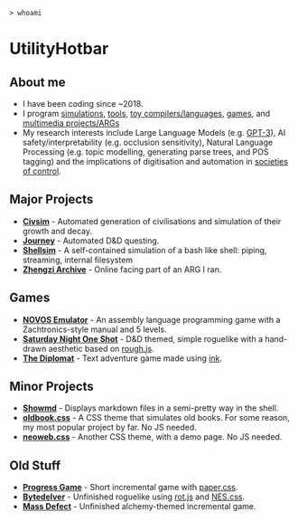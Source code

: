 `> whoami`

# UtilityHotbar

## About me
* I have been coding since ~2018.
* I program [simulations](https://github.com/UtilityHotbar/civsim), [tools](https://github.com/UtilityHotbar/showmd/), [toy compilers/languages](https://zhengzi-archive.com/terminal/), [games](progress_game/index.html), and [multimedia projects/ARGs](https://zhengzi-archive.com/)
* My research interests include Large Language Models (e.g. [GPT-3](https://github.com/openai/gpt-3)), AI safety/interpretability (e.g. occlusion sensitivity), Natural Language Processing (e.g. topic modelling, generating parse trees, and POS tagging) and the implications of digitisation and automation in [societies of control](https://theanarchistlibrary.org/library/gilles-deleuze-postscript-on-the-societies-of-control).

## Major Projects
* [**Civsim**](https://github.com/UtilityHotbar/civsim) - Automated generation of civilisations and simulation of their growth and decay.
* [**Journey**](https://github.com/UtilityHotbar/journey) - Automated D&D questing.
* [**Shellsim**](https://github.com/UtilityHotbar/shellsim) - A self-contained simulation of a bash like shell: piping, streaming, internal filesystem
* [**Zhengzi Archive**](https://zhengzi-archive.com/) - Online facing part of an ARG I ran.

## Games
* [**NOVOS Emulator**](https://zhengzi-archive.com/terminal/) - An assembly language programming game with a Zachtronics-style manual and 5 levels.
* [**Saturday Night One Shot**](https://nakade.itch.io/saturday-night-one-shot) - D&D themed, simple roguelike with a hand-drawn aesthetic based on [rough.js](https://roughjs.com/).
* [**The Diplomat**](https://nakade.itch.io/diplomat) - Text adventure game made using [ink](https://www.inklestudios.com/ink/).

## Minor Projects
* [**Showmd**](https://github.com/UtilityHotbar/showmd/) - Displays markdown files in a semi-pretty way in the shell.
* [**oldbook.css**](https://github.com/UtilityHotbar/oldbook-css) - A CSS theme that simulates old books. For some reason, my most popular project by far. No JS needed.
* [**neoweb.css**](https://utilityhotbar.github.io/neoweb/) - Another CSS theme, with a demo page. No JS needed.

## Old Stuff
* [**Progress Game**](https://utilityhotbar.github.io/progress_game) - Short incremental game with [paper.css](https://www.getpapercss.com/).
* [**Bytedelver**](https://utilityhotbar.github.io/bytedelver/) - Unfinished roguelike using [rot.js](https://ondras.github.io/rot.js/hp/) and [NES.css](https://nostalgic-css.github.io/NES.css/).
* [**Mass Defect**](https://utilityhotbar.github.io/alchemy/html/site-main/index.html) - Unfinished alchemy-themed incremental game. 

